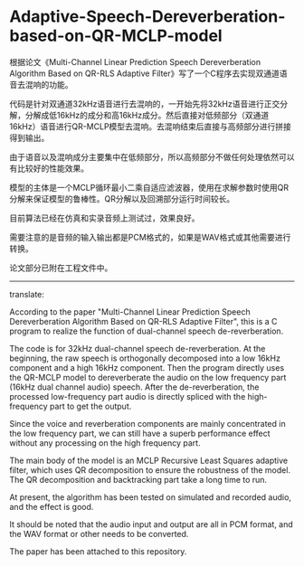 # Adaptive-Speech-Dereverberation-based-on-QR-MCLP-model
根据论文《Multi-Channel Linear Prediction Speech Dereverberation Algorithm Based on QR-RLS Adaptive Filter》写了一个C程序去实现双通道语音去混响的功能。

代码是针对双通道32kHz语音进行去混响的，一开始先将32kHz语音进行正交分解，分解成低16kHz的成分和高16kHz成分。然后直接对低频部分（双通道16kHz）语音进行QR-MCLP模型去混响。去混响结束后直接与高频部分进行拼接得到输出。

由于语音以及混响成分主要集中在低频部分，所以高频部分不做任何处理依然可以有比较好的性能效果。

模型的主体是一个MCLP循环最小二乘自适应滤波器，使用在求解参数时使用QR分解来保证模型的鲁棒性。QR分解以及回溯部分运行时间较长。

目前算法已经在仿真和实录音频上测试过，效果良好。

需要注意的是音频的输入输出都是PCM格式的，如果是WAV格式或其他需要进行转换。

论文部分已附在工程文件中。

---------------------------------------------------------------------------------------------------------------------------------------------------------------------------------

translate:

According to the paper "Multi-Channel Linear Prediction Speech Dereverberation Algorithm Based on QR-RLS Adaptive Filter", this is a C program to realize the function of dual-channel speech de-reverberation.

The code is for 32kHz dual-channel speech de-reverberation. At the beginning, the raw speech is orthogonally decomposed into a low 16kHz component and a high 16kHz component. Then the program directly uses the QR-MCLP model to dereverberate the audio on the low frequency part (16kHz dual channel audio) speech. After the de-reverberation, the processed low-frequency part audio is directly spliced with the high-frequency part to get the output.

Since the voice and reverberation components are mainly concentrated in the low frequency part, we can still have a superb performance effect without any processing on the high frequency part.

The main body of the model is an MCLP Recursive Least Squares adaptive filter, which uses QR decomposition to ensure the robustness of the model. The QR decomposition and backtracking part take a long time to run.

At present, the algorithm has been tested on simulated and recorded audio, and the effect is good.

It should be noted that the audio input and output are all in PCM format,  and the WAV format or other needs to be converted.

The paper has been attached to this repository.

